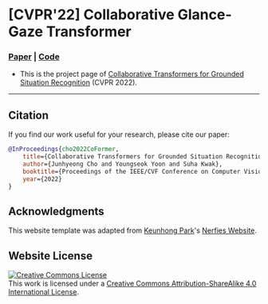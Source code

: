# [CVPR'22] Collaborative Glance-Gaze Transformer
### [Paper](https://arxiv.org/abs/2203.16518) | [Code](https://github.com/jhcho99/CoFormer)

- This is the project page of [Collaborative Transformers for Grounded Situation Recognition](https://arxiv.org/abs/2203.16518) (CVPR 2022).

---

## Citation
If you find our work useful for your research, please cite our paper:

````BibTeX
@InProceedings{cho2022CoFormer,
    title={Collaborative Transformers for Grounded Situation Recognition},
    author={Junhyeong Cho and Youngseok Yoon and Suha Kwak},
    booktitle={Proceedings of the IEEE/CVF Conference on Computer Vision and Pattern Recognition (CVPR)},
    year={2022}
}
````

## Acknowledgments
This website template was adapted from [Keunhong Park](https://keunhong.com/)'s [Nerfies Website](https://nerfies.github.io/).


## Website License
<a rel="license" href="http://creativecommons.org/licenses/by-sa/4.0/"><img alt="Creative Commons License" style="border-width:0" src="https://i.creativecommons.org/l/by-sa/4.0/88x31.png" /></a><br />This work is licensed under a <a rel="license" href="http://creativecommons.org/licenses/by-sa/4.0/">Creative Commons Attribution-ShareAlike 4.0 International License</a>.
